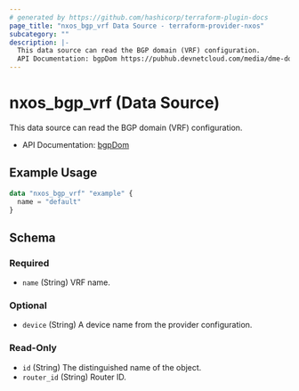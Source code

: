 ```yaml
---
# generated by https://github.com/hashicorp/terraform-plugin-docs
page_title: "nxos_bgp_vrf Data Source - terraform-provider-nxos"
subcategory: ""
description: |-
  This data source can read the BGP domain (VRF) configuration.
  API Documentation: bgpDom https://pubhub.devnetcloud.com/media/dme-docs-10-2-2/docs/Routing%20and%20Forwarding/bgp:Dom/
---
```


# nxos_bgp_vrf (Data Source)

This data source can read the BGP domain (VRF) configuration.

- API Documentation: [bgpDom](https://pubhub.devnetcloud.com/media/dme-docs-10-2-2/docs/Routing%20and%20Forwarding/bgp:Dom/)

## Example Usage

```terraform
data "nxos_bgp_vrf" "example" {
  name = "default"
}
```

<!-- schema generated by tfplugindocs -->
## Schema

### Required

- `name` (String) VRF name.

### Optional

- `device` (String) A device name from the provider configuration.

### Read-Only

- `id` (String) The distinguished name of the object.
- `router_id` (String) Router ID.


